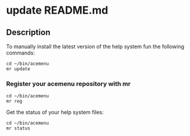 # update README.md

## Description

To manually install the latest version of the help system fun the following commands:

```shell
cd ~/bin/acemenu
mr update
```

### Register your acemenu repository with mr

```shell
cd ~/bin/acemenu
mr reg
```

Get the status of your help system files:

```shell
cd ~/bin/acemenu
mr status
```

